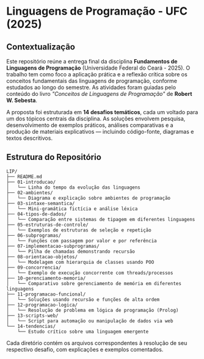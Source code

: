 # Linguagens de Programação - UFC (2025)

## Contextualização

Este repositório reúne a entrega final da disciplina **Fundamentos de Linguagens de Programação** (Universidade Federal do Ceará - 2025). O trabalho tem como foco a aplicação prática e a reflexão crítica sobre os conceitos fundamentais das linguagens de programação, conforme estudados ao longo do semestre. As atividades foram guiadas pelo conteúdo do livro _"Conceitos de Linguagens de Programação"_ de **Robert W. Sebesta**.

A proposta foi estruturada em **14 desafios temáticos**, cada um voltado para um dos tópicos centrais da disciplina. As soluções envolvem pesquisa, desenvolvimento de exemplos práticos, análises comparativas e a produção de materiais explicativos — incluindo código-fonte, diagramas e textos descritivos.

## Estrutura do Repositório

```
LIP/
├── README.md
├── 01-introducao/                 
│   └── Linha do tempo da evolução das linguagens
├── 02-ambientes/                  
│   └── Diagrama e explicação sobre ambientes de programação
├── 03-sintaxe-semantica/         
│   └── Mini-gramática fictícia e análise léxica
├── 04-tipos-de-dados/            
│   └── Comparação entre sistemas de tipagem em diferentes linguagens
├── 05-estruturas-de-controle/    
│   └── Exemplos de estruturas de seleção e repetição
├── 06-subprogramas/              
│   └── Funções com passagem por valor e por referência
├── 07-implementacao-subprogramas/
│   └── Pilha de chamadas demonstrando recursão
├── 08-orientacao-objetos/        
│   └── Modelagem com hierarquia de classes usando POO
├── 09-concorrencia/              
│   └── Exemplo de execução concorrente com threads/processos
├── 10-gerenciamento-memoria/     
│   └── Comparativo sobre gerenciamento de memória em diferentes linguagens
├── 11-programacao-funcional/     
│   └── Soluções usando recursão e funções de alta ordem
├── 12-programacao-logica/        
│   └── Resolução de problema em lógica de programação (Prolog)
├── 13-scripts-web/               
│   └── Script para automação ou manipulação de dados via web
└── 14-tendencias/                
    └── Estudo crítico sobre uma linguagem emergente
```

Cada diretório contém os arquivos correspondentes à resolução de seu respectivo desafio, com explicações e exemplos comentados.
